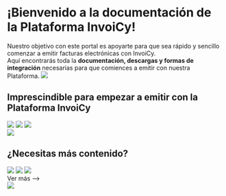 # ¡Bienvenido a la documentación de la Plataforma InvoiCy!

<div class="inicio">
    <span class="p_inicio">
        Nuestro objetivo con este portal es apoyarte para que sea rápido y sencillo comenzar a emitir facturas electrónicas con InvoiCy.</b>
        <br>
       Aquí encontrarás toda la <b>documentación, descargas y formas de integración</b> necesarias para que comiences a emitir con nuestra Plataforma.
    </span>
    <img class="img_inicio" src="https://migrate-company.github.io/PortalInvoiCyArgentina/img/index/IMG1.png">    
</div>


## Imprescindible para empezar a emitir con la Plataforma InvoiCy

<div class="row_essencial">
    <a href=""><img src="https://migrate-company.github.io/PortalInvoiCyArgentina/img/index/IMG2_Documentacao.png"></a>
    <a href=""><img src="https://migrate-company.github.io/PortalInvoiCyArgentina/img/index/IMG3_Integracoes.png"></a>
    <a href=""><img src="https://migrate-company.github.io/PortalInvoiCyArgentina/img/index/IMG4_Duvidasfrequentes.png"></a>
</div>

<div class="img_descubraforma">
    <img src="https://migrate-company.github.io/PortalInvoiCyArgentina/img/index/IMG5_Descubraforma.png">
</div>


## <span class="orange_hash"></span>¿Necesitas más contenido?

<div class="row_maisconteudo">
    <a href=""><img src="https://migrate-company.github.io/PortalInvoiCyArgentina/img/index/IMG6_18anos.png"></a>
    <a href=""><img src="https://migrate-company.github.io/PortalInvoiCyArgentina/img/index/IMG7_Tabela.png"></a>
    <a href=""><img src="https://migrate-company.github.io/PortalInvoiCyArgentina/img/index/IMG8_Capture.png"></a>
</div>

<div class="vermais">
    <a>Ver más --></a>
</div>

<div class="img_invoicymarket">
    <img src="https://migrate-company.github.io/PortalInvoiCyArgentina/img/index/IMG9_Invoicymarket.png">
</div>